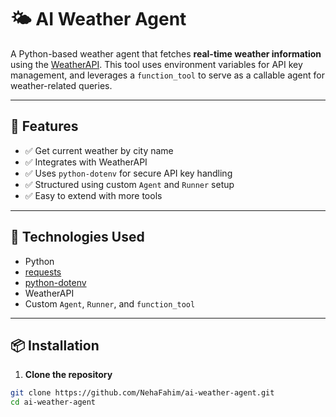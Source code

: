 # 🌤️ AI Weather Agent

A Python-based weather agent that fetches **real-time weather information** using the [WeatherAPI](https://www.weatherapi.com/). This tool uses environment variables for API key management, and leverages a `function_tool` to serve as a callable agent for weather-related queries.

---

## 🚀 Features

- ✅ Get current weather by city name
- ✅ Integrates with WeatherAPI
- ✅ Uses `python-dotenv` for secure API key handling
- ✅ Structured using custom `Agent` and `Runner` setup
- ✅ Easy to extend with more tools

---

## 🧠 Technologies Used

- Python
- [requests](https://pypi.org/project/requests/)
- [python-dotenv](https://pypi.org/project/python-dotenv/)
- WeatherAPI
- Custom `Agent`, `Runner`, and `function_tool`

---

## 📦 Installation

1. **Clone the repository**

```bash
git clone https://github.com/NehaFahim/ai-weather-agent.git
cd ai-weather-agent
